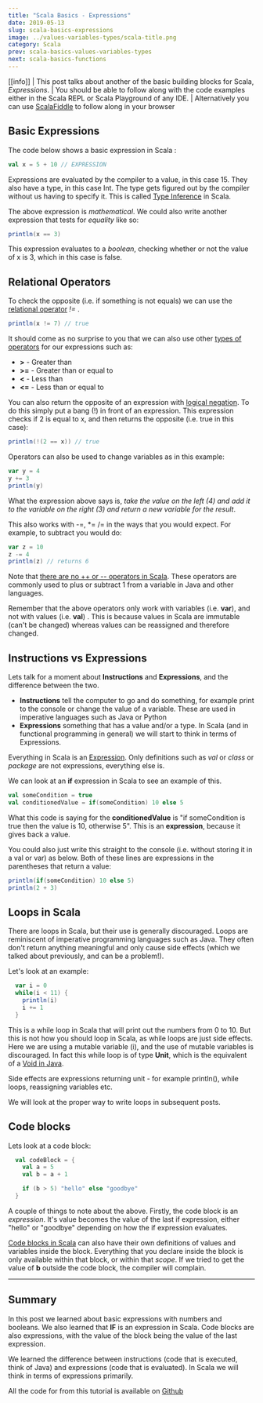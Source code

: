 ```yaml
---
title: "Scala Basics - Expressions"
date: 2019-05-13
slug: scala-basics-expressions
image: ../values-variables-types/scala-title.png
category: Scala
prev: scala-basics-values-variables-types
next: scala-basics-functions
---
```


[[info]]
| This post talks about another of the basic building blocks for Scala, _Expressions_.
| You should be able to follow along with the code examples either in the Scala REPL or Scala Playground of any IDE.
| Alternatively you can use [ScalaFiddle](https://scalafiddle.io/) to follow along in your browser

## Basic Expressions

The code below shows a basic expression in Scala :

```scala
val x = 5 + 10 // EXPRESSION
```

Expressions are evaluated by the compiler to a value, in this case 15. They also have a type, in this case Int. The type gets figured out by the compiler without us having to specify it. This is called [Type Inference](https://docs.scala-lang.org/tour/local-type-inference.html) in Scala.

The above expression is _mathematical_. We could also write another expression that tests for _equality_ like so:

```scala
println(x == 3)
```

This expression evaluates to a _boolean_, checking whether or not the value of x is 3, which in this case is false.

## Relational Operators

To check the opposite (i.e. if something is not equals) we can use the [relational operator](https://www.tutorialspoint.com/scala/scala_operators.htm) _!=_ .

```scala
println(x != 7) // true
```

It should come as no surprise to you that we can also use other [types of operators](https://www.tutorialspoint.com/scala/scala_operators.htm) for our expressions such as:

- **>** - Greater than
- **>=** - Greater than or equal to
- **<** - Less than
- **<=** - Less than or equal to

You can also return the opposite of an expression with [logical negation](https://www.tutorialspoint.com/scala/scala_logical_operators.htm). To do this simply put a bang (!) in front of an expression. This expression checks if 2 is equal to x, and then returns the opposite (i.e. true in this case):

```scala
println(!(2 == x)) // true
```

Operators can also be used to change variables as in this example:

```scala
var y = 4
y += 3
println(y)
```

What the expression above says is, _take the value on the left (4) and add it to the variable on the right (3) and return a new variable for the result_.

This also works with -=, \*= /= in the ways that you would expect. For example, to subtract you would do:

```scala
var z = 10
z -= 4
println(z) // returns 6
```

Note that [there are no ++ or -- operators in Scala](https://alvinalexander.com/scala/no-increment-decrement-operators-in-scala). These operators are commonly used to plus or subtract 1 from a variable in Java and other languages.

Remember that the above operators only work with variables (i.e. **var**), and not with values (i.e. **val**) . This is because values in Scala are immutable (can't be changed) whereas values can be reassigned and therefore changed.

## Instructions vs Expressions

Lets talk for a moment about **Instructions** and **Expressions**, and the difference between the two.

- **Instructions** tell the computer to go and do something, for example print to the console or change the value of a variable. These are used in imperative languages such as Java or Python
- **Expressions** something that has a value and/or a type. In Scala (and in functional programming in general) we will start to think in terms of Expressions.

Everything in Scala is an [Expression](https://scala-lang.org/files/archive/spec/2.12/06-expressions.html). Only definitions such as _val_ or _class_ or _package_ are not expressions, everything else is.

We can look at an **if** expression in Scala to see an example of this.

```scala
val someCondition = true
val conditionedValue = if(someCondition) 10 else 5
```

What this code is saying for the **conditionedValue** is "if someCondition is true then the value is 10, otherwise 5". This is an **expression**, because it gives back a value.

You could also just write this straight to the console (i.e. without storing it in a val or var) as below. Both of these lines are expressions in the parentheses that return a value:

```scala
println(if(someCondition) 10 else 5)
println(2 + 3)
```

## Loops in Scala

There are loops in Scala, but their use is generally discouraged. Loops are reminiscent of imperative programming languages such as Java. They often don't return anything meaningful and only cause side effects (which we talked about previously, and can be a problem!).

Let's look at an example:

```scala
  var i = 0
  while(i < 11) {
    println(i)
    i += 1
  }
```

This is a while loop in Scala that will print out the numbers from 0 to 10. But this is not how you should loop in Scala, as while loops are just side effects. Here we are using a mutable variable (i), and the use of mutable variables is discouraged. In fact this while loop is of type **Unit**, which is the equivalent of a [Void in Java](https://www.quora.com/What-is-the-meaning-of-void-in-java).

Side effects are expressions returning unit - for example println(), while loops, reassigning variables etc.

We will look at the proper way to write loops in subsequent posts.

## Code blocks

Lets look at a code block:

```scala
  val codeBlock = {
    val a = 5
    val b = a + 1

    if (b > 5) "hello" else "goodbye"
  }
```

A couple of things to note about the above. Firstly, the code block is an _expression_. It's value becomes the value of the last if expression, either "hello" or "goodbye" depending on how the if expression evaluates.

[Code blocks in Scala](http://www.java2s.com/Tutorials/Java/Scala/0080__Scala_Code_Blocks.htm) can also have their own definitions of values and variables inside the block. Everything that you declare inside the block is only available within that block, or within that _scope_. If we tried to get the value of **b** outside the code block, the compiler will complain.

---

## Summary

In this post we learned about basic expressions with numbers and booleans. We also learned that **IF** is an expression in Scala. Code blocks are also expressions, with the value of the block being the value of the last expression.

We learned the difference between instructions (code that is executed, think of Java) and expressions (code that is evaluated). In Scala we will think in terms of expressions primarily.

All the code for from this tutorial is available on [Github](https://github.com/james-willett/ScalaBlog/blob/master/src/scalaBasics/absoluteBasics/Expressions.scala)
